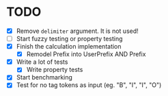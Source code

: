 # TODO
- [x] Remove `delimiter` argument. It is not used!
- [ ] Start fuzzy testing or property testing
- [x] Finish the calculation implementation
  - [x] Remodel Prefix into UserPrefix AND Prefix
- [x] Write a lot of tests
  - [x] Write property tests
- [x] Start benchmarking
- [x] Test for no tag tokens as input (eg. "B", "I", "I", "O")
